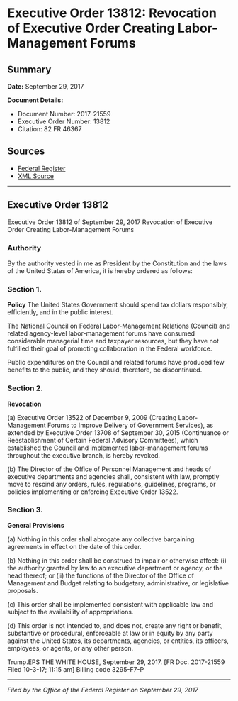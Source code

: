 # Executive Order 13812: Revocation of Executive Order Creating Labor- Management Forums

## Summary

**Date:** September 29, 2017

**Document Details:**
- Document Number: 2017-21559
- Executive Order Number: 13812
- Citation: 82 FR 46367

## Sources
- [Federal Register](https://www.federalregister.gov/documents/2017/10/04/2017-21559/revocation-of-executive-order-creating-labor--management-forums)
- [XML Source](https://www.federalregister.gov/documents/full_text/xml/2017/10/04/2017-21559.xml)

---

## Executive Order 13812

Executive Order 13812 of September 29, 2017
Revocation of Executive Order Creating Labor-Management Forums
### Authority

By the authority vested in me as President by the Constitution and the laws of the United States of America, it is hereby ordered as follows:
### Section 1.

**Policy**
 The United States Government should spend tax dollars responsibly, efficiently, and in the public interest.

The National Council on Federal Labor-Management Relations (Council) and related agency-level labor-management forums have consumed considerable managerial time and taxpayer resources, but they have not fulfilled their goal of promoting collaboration in the Federal workforce.

Public expenditures on the Council and related forums have produced few benefits to the public, and they should, therefore, be discontinued.
### Section 2.

**Revocation**

(a) Executive Order 13522 of December 9, 2009 (Creating Labor-Management Forums to Improve Delivery of Government Services), as extended by Executive Order 13708 of September 30, 2015 (Continuance or Reestablishment of Certain Federal Advisory Committees), which established the Council and implemented labor-management forums throughout the executive branch, is hereby revoked.

(b) The Director of the Office of Personnel Management and heads of executive departments and agencies shall, consistent with law, promptly move to rescind any orders, rules, regulations, guidelines, programs, or policies implementing or enforcing Executive Order 13522.
### Section 3.

**General Provisions**

(a) Nothing in this order shall abrogate any collective bargaining agreements in effect on the date of this order.

(b) Nothing in this order shall be construed to impair or otherwise affect:
    (i) the authority granted by law to an executive department or agency, or the head thereof; or
    (ii) the functions of the Director of the Office of Management and Budget relating to budgetary, administrative, or legislative proposals.

(c) This order shall be implemented consistent with applicable law and subject to the availability of appropriations.

(d) This order is not intended to, and does not, create any right or benefit, substantive or procedural, enforceable at law or in equity by any party against the United States, its departments, agencies, or entities, its officers, employees, or agents, or any other person.

Trump.EPS
THE WHITE HOUSE,
September 29, 2017.
[FR Doc. 2017-21559 
Filed 10-3-17; 11:15 am]
Billing code 3295-F7-P

---

*Filed by the Office of the Federal Register on September 29, 2017*

